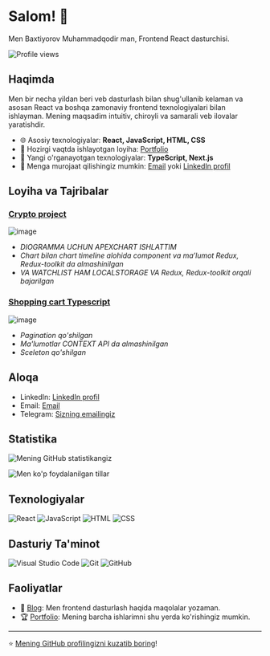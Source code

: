  # Salom! 👋

Men Baxtiyorov Muhammadqodir man, Frontend React dasturchisi.

![Profile views](https://komarev.com/ghpvc/?username=accauntforwork&color=blue)

## Haqimda

Men bir necha yildan beri veb dasturlash bilan shug'ullanib kelaman va asosan React va boshqa zamonaviy frontend texnologiyalari bilan ishlayman. Mening maqsadim intuitiv, chiroyli va samarali veb ilovalar yaratishdir.

- 🌐 Asosiy texnologiyalar: **React, JavaScript, HTML, CSS**
- 🚀 Hozirgi vaqtda ishlayotgan loyiha: [Portfolio]([https://loyihaning-linki](https://01-projects.vercel.app))
- 🌱 Yangi o'rganayotgan texnologiyalar: **TypeScript, Next.js**
- 💬 Menga murojaat qilishingiz mumkin: [Email](mailto:m.baxtiyorov001@gmail.com) yoki [LinkedIn profil](https://www.linkedin.com/in/mbaxtiyorov)

## Loyiha va Tajribalar

### [Crypto project](https://crypto-project-vert.vercel.app/)
![image](https://github.com/accauntforwork/accauntforwork/assets/143997480/de162411-db59-46c1-8d63-cf6b34d86e3d)

- *DIOGRAMMA UCHUN APEXCHART ISHLATTIM*
- *Chart bilan chart timeline alohida component va ma’lumot Redux, Redux-toolkit da almashinilgan*
- *VA WATCHLIST HAM LOCALSTORAGE VA Redux, Redux-toolkit orqali bajarilgan*

### [Shopping cart Typescript](https://shopping-cart-typescript-one.vercel.app/)
![image](https://github.com/accauntforwork/accauntforwork/assets/143997480/31ccc0c8-f352-4b40-9b86-a60860aeffe5)

- *Pagination qo'shilgan*
- *Ma'lumotlar CONTEXT API da almashinilgan*
- *Sceleton qo'shilgan*

## Aloqa

- LinkedIn: [LinkedIn profil](https://linkedin.com/in/mbaxtiyorov)
- Email: [Email](mailto:m.baxtiyorov001@gmail.com)
- Telegram: [Sizning emailingiz](https://t.me/baxtiyorov_mq)

## Statistika

![Mening GitHub statistikangiz](https://github-readme-stats.vercel.app/api?username=accauntforwork&show_icons=true&theme=radical)

![Men ko'p foydalanilgan tillar](https://github-readme-stats.vercel.app/api/top-langs/?username=accauntforwork&layout=compact&theme=radical)

## Texnologiyalar

![React](https://img.shields.io/badge/React-20232A?style=for-the-badge&logo=react&logoColor=61DAFB)
![JavaScript](https://img.shields.io/badge/JavaScript-323330?style=for-the-badge&logo=javascript&logoColor=F7DF1E)
![HTML](https://img.shields.io/badge/HTML5-E34F26?style=for-the-badge&logo=html5&logoColor=white)
![CSS](https://img.shields.io/badge/CSS3-1572B6?style=for-the-badge&logo=css3&logoColor=white)

## Dasturiy Ta'minot

![Visual Studio Code](https://img.shields.io/badge/Visual%20Studio%20Code-0078d7?style=for-the-badge&logo=visual%20studio%20code&logoColor=white)
![Git](https://img.shields.io/badge/Git-F05032?style=for-the-badge&logo=git&logoColor=white)
![GitHub](https://img.shields.io/badge/GitHub-181717?style=for-the-badge&logo=github&logoColor=white)

## Faoliyatlar

- 🎉 [Blog](https://sizning-blogingiz): Men frontend dasturlash haqida maqolalar yozaman.
- 🏆 [Portfolio](https://sizning-portfolio-linkingiz): Mening barcha ishlarimni shu yerda ko'rishingiz mumkin.

---

⭐️ [Mening GitHub profilingizni kuzatib boring](https://github.com/profilingiz)!
